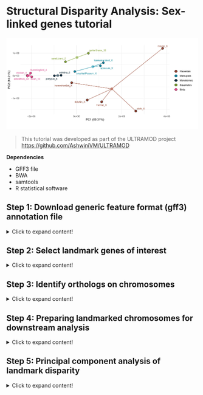# Structural Disparity Analysis: Sex-linked genes tutorial

![Amniote_header](https://github.com/nhm-herpetology/genomic-disparity/blob/main/Amniote-busco/Amniote_header.jpg)

>This tutorial was developed as part of the ULTRAMOD project https://github.com/AshwiniVM/ULTRAMOD

**Dependencies**

* GFF3 file
* BWA
* samtools
* R statistical software
  

## Step 1: Download generic feature format (gff3) annotation file
<details>
  <summary>Click to expand content!</summary>

>In this tutorial we will use 16 species of amniote vertebrates from Lovell et al. [2022](https://elifesciences.org/articles/78526) and BUSCO landmarks assocaited with the human X chromosome. The groups include representatives from placental mammals, marsupial mammals, monotreme mammals, birds, and squamate reptiles.  

by Poikela et al. [2024](https://academic.oup.com/gbe/article/16/3/evae024/7628473)

Species | Name (Lovell et al.) | Group  | Chromosome
------------ | -------------  | ------------- | -------------
_Mus musculus_	| mouse | Placental | X 
_Choloepus hoffmannis_	| sloth | Placental | X 
_Homo sapiens_	| human | Placental | X 
_Tursiops truncatus_	| dolphin | Placental | X
_Rhinolophus ferrumequinum_	| horseshoeBat | Placental | X
_Sarcophilus harrisii_	| tasmaniandevil | Marsupial| X 
_Trichosurus vulpecula_	| brushtailPossum | Marsupial | X 
_Monodelphis domestica_	| opossum | Marsupial | X 
_Tachyglossus aculeatus_ | echidna | Monotreme | 6  
_Ornithorhynchus anatinus_	| platypus | Monotreme | 6
_Taeniopygia guttata_ | zebrafinch | Bird | 4A
_Cygnus olor_	| swan | Bird | 13
_Calypte anna_ | hummingbird | Bird | 4
_Gallus gallus_ | chicken | Bird | 4
_Lacerta agilis_ | sandLizard | Squamate | Z 
_Thamnophis elegans_ | garterSnake | Squamate | 12

**We will download the gff3 file from Lovell et al. (2022)** 

```  
wget https://github.com/jtlovell/GENESPACE_data/raw/refs/heads/master/vertebrates/gffWithOgs.txt.gz
```

Next, we will expand the file so that we can work with it in R

```  
gunzip gffWithOgs.txt.gz
```

There should now be a file called 'gffWithOgs.txt' in your directory. If not already in your R working directory, please move this file to the working directory before moving to Step 2.

</details>

## Step 2: Select landmark genes of interest
<details>
  <summary>Click to expand content!</summary>

In this example we have selected human X-linked BUSCO genes for use as landmarks. To identify these in the gff3 file we will need to use several R packages.

```  
library(tidyr)
library(dplyr)
library(vegan)
library(stringr)
```

Now let's load the gff3 file into R. We then need to make a function that will ensure gene_id name formats will not create errors during landmark identification. 

```  
original_data <- read.csv("gffWithOgs.csv", header = TRUE)

normalize_gene_id <- function(gene_id) {
  gene_id <- tolower(gene_id)      # Convert to lowercase
  gene_id <- str_replace_all(gene_id, "[-_]", "")  # Remove hyphens and underscores
  return(gene_id)
}

```

Next, we will extract and normalize all BUSCO genes that are located on the human X chromosome

```
human_X_genes <- original_data %>%
  filter(genome == "human" & chr == "X") %>%
  mutate(id = normalize_gene_id(id)) %>%  # Apply normalization function
  select(id)
count(human_X_genes)

```

The count read command should report there are 1838 BUSCO genes on the human X chromosome. Now we will move to Step 3 where find occurences of these genes in other speceis and then create a curated list of landmarks found in a single genomic region across all species. 

  </details>

  ## Step 3: Identify orthologs on chromosomes
<details>
  <summary>Click to expand content!</summary>

Now that we have the genes of interest identified, we can locate them on other genome asseblies in the gff3 annotation file. First, we need to normalize the gene IDs and then find occurrences of them in non-human species included in the file.

```  
original_data <- original_data %>%
  mutate(id = normalize_gene_id(id))

gene_occurrences <- original_data %>%
  filter(id %in% human_X_genes$id)

```

Next, we will count the number of unique chromosomes in each species that contain human X-linked genes.

```

chr_counts <- gene_occurrences %>%
  group_by(genome) %>%
  summarise(matching_chromosomes = n_distinct(chr))  # Count distinct chromosomes per species

chr_counts

```

The final command 'chr_counts' should produce this table: 

genome | matching_chromosomes
------------ | ------------- 
brushtailPossum	| 16 
chicken	| 23 
dolphin | 4
echidna | 4
garterSnake | 9
hoseshowBat | 3
human | 1
hummingbird | 6
mouse | 13
opossum | 15
platypus | 4
sandLizard | 8
sloth | 14
swan | 7
tasmaniandevil | 6
zebrafinch | 7

Instead of listing them in a table, we can confirm that all 16 species have matching chromosomes using the following commands. 

```  
write.csv(chr_counts, "matching_chromosomes_tohumanX.csv", row.names = FALSE)

cat("Number of species with matching chromosomes:", nrow(chr_counts), "\n")

print(chr_counts) 

```

This should result in R telling you 'Number of species with matching chromosomes: 16'. The next series of commands will identify a set of 16 chromosomes (one for each species) with common human X-linked BUSCO genes on them. First, we count the number of genes appearing on each species chromosomes.

```

total_genes_in_human_X <- nrow(human_X_genes)

gene_counts_per_chr <- gene_occurrences %>%
  group_by(genome, chr) %>%
  summarise(matching_gene_count = n(), .groups = "drop")  # Count genes per species' chromosome

```

Next, we will filter chromosomes from all of the species so that we only keep chromosomes with at least 1/8 of the human X-linked genes. This is an arbitraty threshold that you may want to experiment with when using this appraoch with other datasets.  

```

gene_proportions <- gene_counts_per_chr %>%
  mutate(proportion = matching_gene_count / total_genes_in_human_X) %>%
  filter(proportion >= 1/8)

print(gene_proportions, n = 23)

```

The last command here should produce the following table. 

genome | matching_chromosomes | matching_gene_count | proportion
------------ | ------------- | ------------- | ------------- 
brushtailPossum | 2           |        137  |    0.163
brushtailPossum | X             |        193  |   0.230
chicken     |    1             |        136  |    0.162
chicken     |    4             |        249  |    0.297
dolphin     |    X             |        568  |    0.678
echidna     |    6             |        352  |    0.420
garterSnake |    12            |       212  |    0.253
horseshoeBat |    1             |        591  |    0.705
human       |    X             |        838  |    1    
hummingbird |    1             |        127  |    0.152
hummingbird |    4             |        236  |    0.282
mouse       |    X             |        588  |    0.702
opossum     |   X             |        291  |    0.347
platypus    |    6             |        355  |    0.424
sandLizard  |    4             |        122  |    0.146
sandLizard  |    Z             |        221  |    0.264
sloth       |    X             |        419  |    0.5  
swan        |    1             |        130  |    0.155
swan         |   13            |        251  |    0.300
tasmaniandevil | 3             |        147  |    0.175
tasmaniandevil | X             |        332  |    0.396
zebrafinch     | 1             |        128  |    0.153
zebrafinch     | 4A            |        243  |    0.290

This indicates which chromosomes share the highest proportion of X-linked BUSCO landmarks with the human X chromosome. We can see taht most distantly related species have two chromosomes with matching genes whereas closely realted speceis (e.g. other placental mammals) have a single matched chromosome (also the X chromosome). Note: horseshoeBat chromosome 1 is equivalent to the X chromosome in this species. 

Now we will save these results and extract the species and chromosomes that pass filtering

```
write.csv(gene_proportions, "filtered_proportion_matching_humanX.csv", row.names = FALSE)

filtered_chromosomes <- gene_proportions %>%
  select(genome, chr) 

filtered_gene_data <- original_data %>%
  inner_join(filtered_chromosomes, by = c("genome", "chr"))

gene_counts <- filtered_gene_data %>%
  group_by(id) %>%
  summarise(species_count = n_distinct(genome), .groups = "drop")

total_species <- n_distinct(filtered_gene_data$genome)

conserved_genes <- gene_counts %>%
  filter(species_count == total_species) %>%
  select(id)

nrow(conserved_genes)

```

The final command should report that there are 53 genes across a single set of chromosomes for the 16 species. This represents a maximized number of landmarks on a single chromosome. Now we merge the gene IDs back with the position data and export a positions spreadsheet for further preparation. 

```
conserved_gene_data <- filtered_gene_data %>%
  filter(id %in% conserved_genes$id)

write.csv(conserved_gene_data, "conserved_landmarks_humanX.csv", row.names = FALSE)

```

A final checking step was developed to confirm that one chromosome per species is included in your exported spreadsheet. 

```
conserved_gene_data <- read.csv("conserved_landmarks_humanX.csv")

chromosome_count_per_species <- conserved_gene_data %>%
  group_by(genome) %>%
  summarise(unique_chromosomes = n_distinct(chr), .groups = "drop")

print(chromosome_count_per_species)

```

The last command should result in the following table which confirms that there is only one chromosome per species in the filtered dataset.

genome | unique_chromosomes
------------ | ------------- 
brushtailPossum    |              1
chicken            |              1
dolphin            |              1
echidna            |              1
garterSnake        |              1
horseshoeBat       |              1
human              |              1
hummingbird        |              1
mouse              |              1
opossum            |             1
platypus           |             1
sandLizard         |              1
sloth              |              1
swan               |              1
tasmaniandevil     |              1
zebrafinch         |              1

Now we are ready to proceed to Step 4 where we will prepare our spreadsheet for structural disparity analysis. 

  </details>
  
  ## Step 4: Preparing landmarked chromosomes for downstream analysis
<details>
  <summary>Click to expand content!</summary>

To prepare our filtered list of chromosomes for downstream analysis we first need to combine species names with chromosome identities and pivot the table. 


```

conserved_gene_data <- conserved_gene_data %>%
  mutate(genome_chr = paste(genome, chr, sep = "_"))

gene_position_data <- conserved_gene_data %>%
  select(genome_chr, id, start)

gene_position_matrix <- gene_position_data %>%
  pivot_wider(names_from = id, values_from = start)

write.csv(gene_position_matrix, "gene_position_matrix.csv", row.names = FALSE)

```

After this step you will have a CSV file called ```gene_position_matrix.csv```. To improve our estimates of structural disparity, we will need to correct for any orientation issues and bound the landmarks. The rationale for these correctiosn is discussed in Mohan et al. (Under review).  

**Orientation issues**

One way to see evidence of orientation issues is to visualize the placement of the landmarks as analyzed in Lovell et al. (2022) on the chromosomes. In this example of the comparisons between the human X chromosome and the bat X/1 chromosome we can see evidence of a large inversion of landmarks. In the image below BUSCO landmarks are indicated in brown on the grey chromosomes, homologous BUSCO landmarks are connected with gold lines. 

![human_bat_orig](https://github.com/nhm-herpetology/genomic-disparity/blob/main/Amniote-busco/human_bat_original.jpg)

This may be indicative of a real inversion that took place, however, if we take the reverse complement of all the landmark positions in the human chromosome we see that most landmark positions are now matched (syntenically) with the bat chromosomes. This implies that the direction of chromosome sequencing likely explains the putative inversion observed in the first plot (and not a large chromosomal inversion that occurred since humans and bats diverged from a common ancestor). Correcting these type of orientation issues improves the accuracy of structural disparity analysis.  

![human_bat_flipped](https://github.com/nhm-herpetology/genomic-disparity/blob/main/Amniote-busco/human_bat_flipped.jpg)

When chromosomes are identified with likely orientation issues, we can use R to correct (flip) the landmark positions based on the size of each chromosome. Below are the various chromosome sizes from the Lovell et al. (2022) dataset. 

genome | chromosome_size
------------ | ------------- 
brushtailPossum    |              60706338
chicken            |              90861225
dolphin            |             128693445 
echidna            |              61686051
garterSnake        |              60626299
horseshoeBat       |              124933378
human              |              156040895
hummingbird        |              18597117
mouse              |              169476592
opossum            |             89414197
platypus           |             51493492
sandLizard         |              47440541
sloth              |              193839925
swan               |              21471338
tasmaniandevil     |              83081154
zebrafinch         |              19491698

Based on examining the maximized synteny plot from Lovell et al. (2022), we identified eight species that needed to be flipped: (1) human, (2) sloth, (3) opossum, (4) echidna, (5) chicken, (6) swan, (7) hummingbird, and (8) zebrafinch.  

```
landmarkflip <- read.csv("gene_position_matrix.csv", header =T, row.names = 1)

[INSERT COMMAND FOR INVERTING THE MATRIX]

fun1 <- function(x) {156040895-x+1}
fun2 <- function(x) {193839925-x+1}
fun3 <- function(x) {89414197-x+1}
fun4 <- function(x) {61686051-x+1}
fun5 <- function(x) {90861225-x+1}
fun6 <- function(x) {21471338-x+1}
fun7 <- function(x) {18597117-x+1}
fun8 <- function(x) {19491698-x+1}

Hum <-lapply(landmarkflip$human_x, fun1)
Slo <-lapply(landmarkflip$sloth_X, fun2)
Opo <-lapply(landmarkflip$opossum_X, fun3)
Ech <-lapply(landmarkflip$echidna_6, fun4)
Chi <-lapply(landmarkflip$chicken_4, fun5)
Swa <-lapply(landmarkflip$swan_13, fun6)
Hum <-lapply(landmarkflip$hummingbird_4, fun7)
Zeb <-lapply(landmarkflip$zebrafinch_4A, fun8)

landmarkflip$human_X <- Hum
landmarkflip$sloth_X <- Slo
landmarkflip$opossum_X <- Opo
landmarkflip$echidna_6 <- Ech
landmarkflip$chicken_4 <- Chi
landmarkflip$swan_13 <- Swa
landmarkflip$hummingbird_4 <- Hum
landmarkflip$zebrafinch_4A <- Zeb


A <-as.numeric(landmarkflip$human_X)
B <-as.numeric(sloth_X)
C <-as.numeric(landmarkflip$opossum_Xa)
D <-as.numeric(landmarkflip$echidna_6)
E <-as.numeric(landmarkflip$chicken_4)
F <-as.numeric(landmarkflip$swan_13)
G <-as.numeric(landmarkflip$hummingbird_4)
H <-as.numeric(landmarkflip$zebrafinch_4A)

landmarkflip$human_X <- A
landmarkflip$sloth_X <- B
landmarkflip$opossum_X <- C
landmarkflip$echidna_6 <- D
landmarkflip$chicken_4 <- E
landmarkflip$swan_13 <- F
landmarkflip$hummingbird_4 <- G
landmarkflip$zebrafinch_4A <- H

write.csv(landmarkflip, file = "gene_position_matrix_flipped.csv")


```

Now that we have the chromosome synteny maximized we can proceed to bounding the chromosomes prior to Principal Component Analysis. 

**Bounding the landmarks**


  </details>

  ## Step 5: Principal component analysis of landmark disparity
<details>
  <summary>Click to expand content!</summary>

Now that the landmarks have been flipped (when necessary) and bounded, we can conduct the disparity analysis. 

```
gene_position_matrix <- read.csv("gene_position_matrix_flipped_bounded.csv")
head(gene_position_matrix)
# Prepare the data for PCA
# Extract the species information (genome_chr) and gene positions (gene IDs)
pca_data <- gene_position_matrix
species_info <- pca_data$genome_chr  # Save the genome_chr column as the row names

# Remove the genome_chr column, as we won't use it in PCA
pca_data <- pca_data %>% select(-genome_chr)

# Perform PCA (without scaling)
pca_result <- prcomp(pca_data, center = TRUE, scale. = FALSE)
head(pca_result$x)

# Prepare PCA results for plotting
pca_df <- data.frame(pca_result$x)  
head(pca_df)
write.csv(pca_df, file="PCA_humanX.csv")
pca_df$genome_chr <- species_info  # Add the genome_chr column back to the PCA result for coloring
head(pca_df$genome_chr)
head(pca_df)
write.csv(pca_df, file="PCA_humanX_bounded.csv")

```


  </details>
